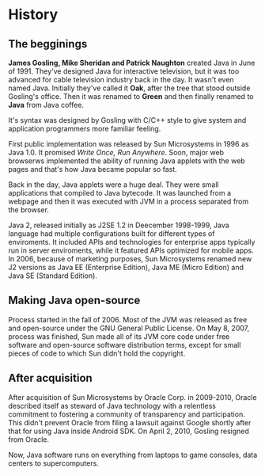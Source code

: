 # History

## The begginings

**James Gosling, Mike Sheridan and Patrick Naughton** created Java in June of 1991.
They've designed Java for interactive television, but it was too advanced for cable television industry back in the day.
It wasn't even named Java. Initially they've called it **Oak**, after the tree that stood outside Gosling's office.
Then it was renamed to **Green** and then finally renamed to **Java** from Java coffee.

It's syntax was designed by Gosling with C/C++ style to give system and application programmers more familiar feeling.

First public implementation was released by Sun Microsystems in 1996 as Java 1.0.
It promised *Write Once, Run Anywhere*.
Soon, major web browserws implemented the ability of running Java applets with the web pages and that's how Java became popular so fast.

Back in the day, Java applets were a huge deal. They were small applications that compiled to Java bytecode. It was launched from a webpage and then it was executed with JVM in a process separated from the browser.

Java 2, released initially as J2SE 1.2 in Deecember 1998-1999, Java language had multiple configurations built for different types of enviroments.
It included APIs and technologies for enterprise apps typically run in server enviroments, while it featured APIs optimized for mobile apps.
In 2006, because of marketing purposes, Sun Microsystems renamed new J2 versions as Java EE (Enterprise Edition), Java ME (Micro Edition) and Java SE (Standard Edition).

## Making Java open-source

Process started in the fall of 2006. Most of the JVM was released as free and open-source under the GNU General Public License. On May 8, 2007, process was finished,
Sun made all of its JVM core code under free software and open-source software distribution terms, except for small pieces of code to which Sun didn't hold the copyright.

## After acquisition

After acquisition of Sun Microsystems by Oracle Corp. in 2009-2010, Oracle described itself as steward of Java technology with a relentless commitment to fostering a community of transparency and participation.
This didn't prevent Oracle from filing a lawsuit against Google shortly after that for using Java inside Android SDK. On April 2, 2010, Gosling resigned from Oracle.

Now, Java software runs on everything from laptops to game consoles, data centers to supercomputers.
